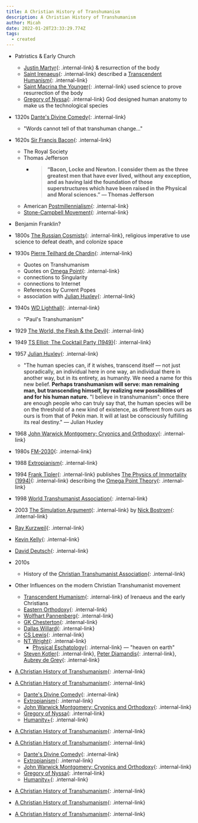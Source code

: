 ```yaml
---
title: A Christian History of Transhumanism
description: A Christian History of Transhumanism
author: Micah
date: 2022-01-28T23:33:29.774Z
tags:
  - created
---
```

- Patristics & Early Church
    - [Justin Martyr](/justin-martyr){: .internal-link} & resurrection of the body
    - [Saint Irenaeus](/saint-irenaeus){: .internal-link} described a [Transcendent Humanism](/transcendent-humanism){: .internal-link}
    - [Saint Macrina the Younger](/saint-macrina-the-younger){: .internal-link} used science to prove resurrection of the body
    - [Gregory of Nyssa](/gregory-of-nyssa){: .internal-link} God designed human anatomy to make us the technological species
- 1320s [Dante's Divine Comedy](/dante-s-divine-comedy){: .internal-link}
    - "Words cannot tell of that transhuman change..."
- 1620s [Sir Francis Bacon](/sir-francis-bacon){: .internal-link}
    - The Royal Society
    - Thomas Jefferson
        - > __“Bacon, Locke and Newton. I consider them as the three greatest men that have ever lived, without any exception, and as having laid the foundation of those superstructures which have been raised in the Physical and Moral sciences.” — Thomas Jefferson__
    - American [Postmillennialism](/postmillennialism){: .internal-link}
    - [Stone-Campbell Movement](/stone-campbell-movement){: .internal-link}
- Benjamin Franklin?
- 1800s [The Russian Cosmists](/the-russian-cosmists){: .internal-link}, religious imperative to use science to defeat death, and colonize space
- 1930s [Pierre Teilhard de Chardin](/pierre-teilhard-de-chardin){: .internal-link}
    - Quotes on Transhumanism
    - Quotes on [Omega Point](/omega-point){: .internal-link}
    - connections to Singularity
    - connections to Internet
    - References by Current Popes
    - association with [Julian Huxley](/julian-huxley){: .internal-link}
- 1940s [WD Lighthall](/wd-lighthall){: .internal-link}
    - "Paul's Transhumanism"
- 1929 [The World, the Flesh & the Devil](/the-world,-the-flesh-&-the-devil){: .internal-link}
- 1949 [TS Elliot; The Cocktail Party (1949)](/ts-elliot;-the-cocktail-party-(1949)){: .internal-link}
- 1957 [Julian Huxley](/julian-huxley){: .internal-link}
    - "The human species can, if it wishes, transcend itself — not just sporadically, an individual here in one way, an individual there in another way, but in its entirety, as humanity. We need a name for this new belief. **Perhaps transhumanism will serve: man remaining man, but transcending himself, by realizing new possibilities of and for his human nature.** "I believe in transhumanism": once there are enough people who can truly say that, the human species will be on the threshold of a new kind of existence, as different from ours as ours is from that of Pekin man. It will at last be consciously fulfilling its real destiny." — Julian Huxley
- 1968 [John Warwick Montgomery; Cryonics and Orthodoxy](/john-warwick-montgomery;-cryonics-and-orthodoxy){: .internal-link}
- 1980s [FM-2030](/fm-2030){: .internal-link}
- 1988 [Extropianism](/extropianism){: .internal-link}
- 1994 [Frank Tipler](/frank-tipler){: .internal-link} publishes [The Physics of Immortality (1994)](/the-physics-of-immortality-(1994)){: .internal-link} describing the [Omega Point Theory](/omega-point-theory){: .internal-link}
- 1998 [World Transhumanist Association](/world-transhumanist-association){: .internal-link}
- 2003 [The Simulation Argument](/the-simulation-argument){: .internal-link} by [Nick Bostrom](/nick-bostrom){: .internal-link}
- [Ray Kurzweil](/ray-kurzweil){: .internal-link}
- [Kevin Kelly](/kevin-kelly){: .internal-link}
- [David Deutsch](/david-deutsch){: .internal-link}
- 2010s 
    - History of the [Christian Transhumanist Association](/christian-transhumanist-association){: .internal-link}
- Other Influences on the modern Christian Transhumanist movement
    - [Transcendent Humanism](/transcendent-humanism){: .internal-link} of Irenaeus and the early Christians
    - [Eastern Orthodoxy](/eastern-orthodoxy){: .internal-link}
    - [Wolfhart Pannenberg](/wolfhart-pannenberg){: .internal-link}
    - [GK Chesterton](/gk-chesterton){: .internal-link}
    - [Dallas Willard](/dallas-willard){: .internal-link}
    - [CS Lewis](/cs-lewis){: .internal-link}
    - [NT Wright](/nt-wright){: .internal-link}
        - [Physical Eschatology](/physical-eschatology){: .internal-link} — "heaven on earth"
    - [Steven Kotler](/steven-kotler){: .internal-link}, [Peter Diamandis](/peter-diamandis){: .internal-link}, [Aubrey de Grey](/aubrey-de-grey){: .internal-link}

- [A Christian History of Transhumanism](/a-christian-history-of-transhumanism){: .internal-link}


- [A Christian History of Transhumanism](/a-christian-history-of-transhumanism){: .internal-link}
    - [Dante's Divine Comedy](/dante-s-divine-comedy){: .internal-link}
    - [Extropianism](/extropianism){: .internal-link}
    - [John Warwick Montgomery; Cryonics and Orthodoxy](/john-warwick-montgomery;-cryonics-and-orthodoxy){: .internal-link}
    - [Gregory of Nyssa](/gregory-of-nyssa){: .internal-link}
    - [Humanity+](/humanity+){: .internal-link}
- [A Christian History of Transhumanism](/a-christian-history-of-transhumanism){: .internal-link}


- [A Christian History of Transhumanism](/a-christian-history-of-transhumanism){: .internal-link}
    - [Dante's Divine Comedy](/dante-s-divine-comedy){: .internal-link}
    - [Extropianism](/extropianism){: .internal-link}
    - [John Warwick Montgomery; Cryonics and Orthodoxy](/john-warwick-montgomery;-cryonics-and-orthodoxy){: .internal-link}
    - [Gregory of Nyssa](/gregory-of-nyssa){: .internal-link}
    - [Humanity+](/humanity+){: .internal-link}
- [A Christian History of Transhumanism](/a-christian-history-of-transhumanism){: .internal-link}


- [A Christian History of Transhumanism](/a-christian-history-of-transhumanism){: .internal-link} 


- [A Christian History of Transhumanism](/a-christian-history-of-transhumanism){: .internal-link}




